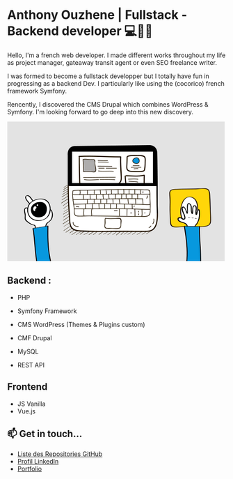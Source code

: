# Anthony Ouzhene | Fullstack - Backend developer 💻👋🚀

Hello, I'm a french web developer. I made different works throughout my life as project manager, gateaway transit agent or even SEO freelance writer.

I was formed to become a fullstack developper but I totally have fun in progressing as a backend Dev.
I particularly like using the (cocorico) french framework Symfony.

Rencently, I discovered the CMS Drupal which combines WordPress & Symfony. I'm looking forward to go deep into this new discovery.

![Cover](https://github.com/AnthonyOuzhene/AnthonyOuzhene/blob/main/img/code2.gif)


## Backend :
-  PHP
-  Symfony Framework
-  CMS WordPress (Themes & Plugins custom)
-  CMF Drupal
  
- MySQL
- REST API

## Frontend
- JS Vanilla
- Vue.js

## 📫 Get in touch...

- [Liste des Repositories GitHub](https://github.com/AnthonyOuzhene?tab=repositories)
- [Profil LinkedIn](https://www.linkedin.com/in/anthony-ouzhene/)
- [Portfolio](https://anthonyouzhene.com/)
